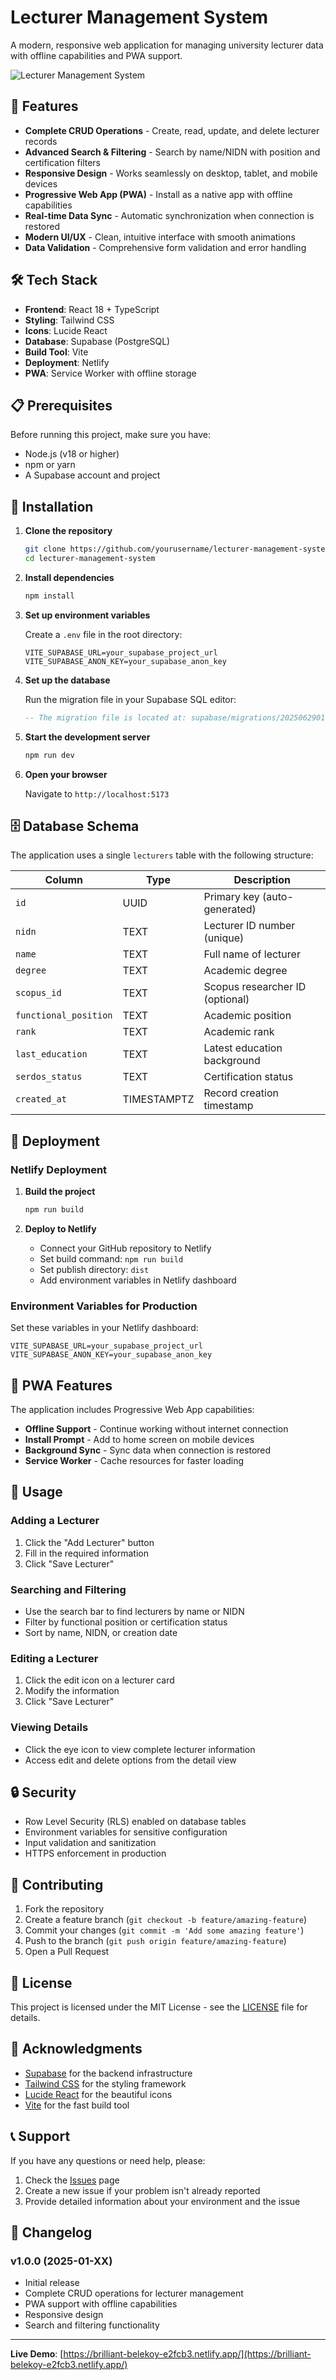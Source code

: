 # Lecturer Management System

A modern, responsive web application for managing university lecturer data with offline capabilities and PWA support.

![Lecturer Management System](https://images.pexels.com/photos/5212345/pexels-photo-5212345.jpeg?auto=compress&cs=tinysrgb&w=1200&h=400&fit=crop)

## 🚀 Features

- **Complete CRUD Operations** - Create, read, update, and delete lecturer records
- **Advanced Search & Filtering** - Search by name/NIDN with position and certification filters
- **Responsive Design** - Works seamlessly on desktop, tablet, and mobile devices
- **Progressive Web App (PWA)** - Install as a native app with offline capabilities
- **Real-time Data Sync** - Automatic synchronization when connection is restored
- **Modern UI/UX** - Clean, intuitive interface with smooth animations
- **Data Validation** - Comprehensive form validation and error handling

## 🛠️ Tech Stack

- **Frontend**: React 18 + TypeScript
- **Styling**: Tailwind CSS
- **Icons**: Lucide React
- **Database**: Supabase (PostgreSQL)
- **Build Tool**: Vite
- **Deployment**: Netlify
- **PWA**: Service Worker with offline storage

## 📋 Prerequisites

Before running this project, make sure you have:

- Node.js (v18 or higher)
- npm or yarn
- A Supabase account and project

## 🔧 Installation

1. **Clone the repository**
   ```bash
   git clone https://github.com/yourusername/lecturer-management-system.git
   cd lecturer-management-system
   ```

2. **Install dependencies**
   ```bash
   npm install
   ```

3. **Set up environment variables**
   
   Create a `.env` file in the root directory:
   ```env
   VITE_SUPABASE_URL=your_supabase_project_url
   VITE_SUPABASE_ANON_KEY=your_supabase_anon_key
   ```

4. **Set up the database**
   
   Run the migration file in your Supabase SQL editor:
   ```sql
   -- The migration file is located at: supabase/migrations/20250629011741_floating_trail.sql
   ```

5. **Start the development server**
   ```bash
   npm run dev
   ```

6. **Open your browser**
   
   Navigate to `http://localhost:5173`

## 🗄️ Database Schema

The application uses a single `lecturers` table with the following structure:

| Column | Type | Description |
|--------|------|-------------|
| `id` | UUID | Primary key (auto-generated) |
| `nidn` | TEXT | Lecturer ID number (unique) |
| `name` | TEXT | Full name of lecturer |
| `degree` | TEXT | Academic degree |
| `scopus_id` | TEXT | Scopus researcher ID (optional) |
| `functional_position` | TEXT | Academic position |
| `rank` | TEXT | Academic rank |
| `last_education` | TEXT | Latest education background |
| `serdos_status` | TEXT | Certification status |
| `created_at` | TIMESTAMPTZ | Record creation timestamp |

## 🚀 Deployment

### Netlify Deployment

1. **Build the project**
   ```bash
   npm run build
   ```

2. **Deploy to Netlify**
   - Connect your GitHub repository to Netlify
   - Set build command: `npm run build`
   - Set publish directory: `dist`
   - Add environment variables in Netlify dashboard

### Environment Variables for Production

Set these variables in your Netlify dashboard:

```
VITE_SUPABASE_URL=your_supabase_project_url
VITE_SUPABASE_ANON_KEY=your_supabase_anon_key
```

## 📱 PWA Features

The application includes Progressive Web App capabilities:

- **Offline Support** - Continue working without internet connection
- **Install Prompt** - Add to home screen on mobile devices
- **Background Sync** - Sync data when connection is restored
- **Service Worker** - Cache resources for faster loading

## 🎯 Usage

### Adding a Lecturer
1. Click the "Add Lecturer" button
2. Fill in the required information
3. Click "Save Lecturer"

### Searching and Filtering
- Use the search bar to find lecturers by name or NIDN
- Filter by functional position or certification status
- Sort by name, NIDN, or creation date

### Editing a Lecturer
1. Click the edit icon on a lecturer card
2. Modify the information
3. Click "Save Lecturer"

### Viewing Details
- Click the eye icon to view complete lecturer information
- Access edit and delete options from the detail view

## 🔒 Security

- Row Level Security (RLS) enabled on database tables
- Environment variables for sensitive configuration
- Input validation and sanitization
- HTTPS enforcement in production

## 🤝 Contributing

1. Fork the repository
2. Create a feature branch (`git checkout -b feature/amazing-feature`)
3. Commit your changes (`git commit -m 'Add some amazing feature'`)
4. Push to the branch (`git push origin feature/amazing-feature`)
5. Open a Pull Request

## 📝 License

This project is licensed under the MIT License - see the [LICENSE](LICENSE) file for details.

## 🙏 Acknowledgments

- [Supabase](https://supabase.com/) for the backend infrastructure
- [Tailwind CSS](https://tailwindcss.com/) for the styling framework
- [Lucide React](https://lucide.dev/) for the beautiful icons
- [Vite](https://vitejs.dev/) for the fast build tool

## 📞 Support

If you have any questions or need help, please:

1. Check the [Issues](https://github.com/Thoyyibhans/University-Lecturer-Management) page
2. Create a new issue if your problem isn't already reported
3. Provide detailed information about your environment and the issue

## 🔄 Changelog

### v1.0.0 (2025-01-XX)
- Initial release
- Complete CRUD operations for lecturer management
- PWA support with offline capabilities
- Responsive design
- Search and filtering functionality

---

**Live Demo**: [https://brilliant-belekoy-e2fcb3.netlify.app/](https://brilliant-belekoy-e2fcb3.netlify.app/)

